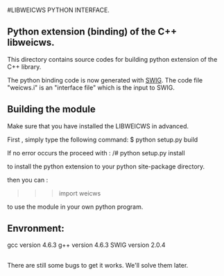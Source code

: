 #LIBWEICWS PYTHON INTERFACE.

## Python extension (binding) of the C++ libweicws.

This directory contains source codes for building python extension of the C++ library.

The python binding code is now generated with [SWIG](http://www.swig.org). The code file "weicws.i" is an "interface file" which is the input to SWIG.

## Building the module
Make sure that you have installed the LIBWEICWS in advanced.

First , simply type the following command:
$ python setup.py build

If no error occurs the proceed with :
/# python setup.py install

to install the python extension to your python site-package directory.

then you can :

>>> import weicws

to use the module in your own python program.

## Envronment:
gcc version 4.6.3
g++ version 4.6.3
SWIG version 2.0.4

## 
There are still some bugs to get it works. We'll solve them later.
